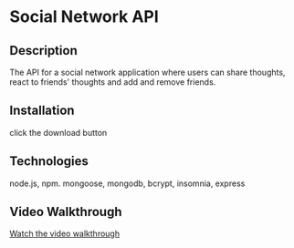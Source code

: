 # Social Network API

## Description
The API for a social network application where users can share thoughts, react to friends' thoughts and add and remove friends.

## Installation
click the download button

## Technologies
node.js, npm. mongoose, mongodb, bcrypt, insomnia, express

## Video Walkthrough
[Watch the video walkthrough](https://watch.screencastify.com/v/E1jzXq6tb1NSCwz3rGnQ)
